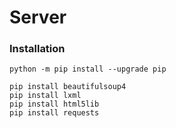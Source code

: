 # Server

### Installation
```
python -m pip install --upgrade pip

pip install beautifulsoup4
pip install lxml
pip install html5lib
pip install requests
```